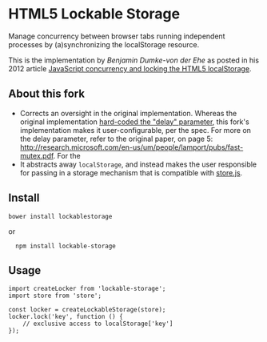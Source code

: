 # HTML5 Lockable Storage 

Manage concurrency between browser tabs running independent processes by (a)synchronizing the localStorage resource.

This is the implementation by *Benjamin Dumke-von der Ehe* as posted in his 2012 article [JavaScript concurrency and locking the HTML5 localStorage](http://balpha.de/2012/03/javascript-concurrency-and-locking-the-html5-localstorage/).

## About this fork

- Corrects an oversight in the original implementation. Whereas the original implementation [hard-coded the "delay" parameter](https://github.com/elad/LockableStorage/blob/master/LockableStorage.js#L79), this fork's implementation makes it user-configurable, per the spec. For more on the delay parameter, refer to the original paper, on page 5: http://research.microsoft.com/en-us/um/people/lamport/pubs/fast-mutex.pdf. For the 
- It abstracts away `localStorage`, and instead makes the user responsible for passing in a storage mechanism that is compatible with [store.js](https://github.com/marcuswestin/store.js/).

## Install

    bower install lockablestorage

or

```
  npm install lockable-storage
```

## Usage
    import createLocker from 'lockable-storage';
    import store from 'store';

    const locker = createLockableStorage(store);
    locker.lock('key', function () {
        // exclusive access to localStorage['key']
    });
